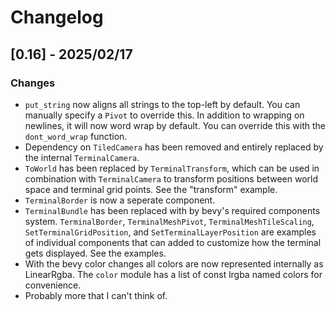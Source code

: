 # Changelog

## [0.16] - 2025/02/17

### Changes
- `put_string` now aligns all strings to the top-left by default. You can manually specify a `Pivot` to override this. In addition to wrapping on newlines, it will now word wrap by default. You can override this with the `dont_word_wrap` function.
- Dependency on `TiledCamera` has been removed and entirely replaced by the internal `TerminalCamera`. 
- `ToWorld` has been replaced by `TerminalTransform`, which can be used in combination with `TerminalCamera` to transform positions between world space and terminal grid points. See the "transform" example.
- `TerminalBorder` is now a seperate component.
- `TerminalBundle` has been replaced with by bevy's required components system. `TerminalBorder`, `TerminalMeshPivot`, `TerminalMeshTileScaling`, `SetTerminalGridPosition`, and `SetTerminalLayerPosition` are examples of individual components that can added to customize how the terminal gets displayed. See the examples.
- With the bevy color changes all colors are now represented internally as LinearRgba. The `color` module has a list of const lrgba named colors for convenience.
- Probably more that I can't think of.